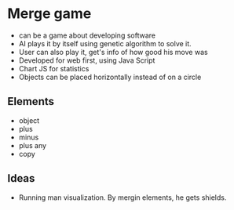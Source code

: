 # Merge game

- can be a game about developing software
- AI plays it by itself using genetic algorithm to solve it.
- User can also play it, get's info of how good his move was
- Developed for web first, using Java Script
- Chart JS for statistics
- Objects can be placed horizontally instead of on a circle

## Elements

- object
- plus
- minus
- plus any
- copy

## Ideas

- Running man visualization. By mergin elements, he gets shields.
